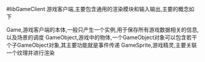 #libGameClient
游戏客户端,主要包含通用的渲染模块和输入输出,主要的概念如下

Game,游戏客户端的本体,一般只产生一个实例,用于保存所有游戏数据相关的信息,以及场景的调度
GameObject,游戏中的物体,一个GameObject对象可以包含若干个子GameObject对象,其主要功能就是事件传递
GameSprite,游戏精灵,主要关联一个纹理并进行渲染